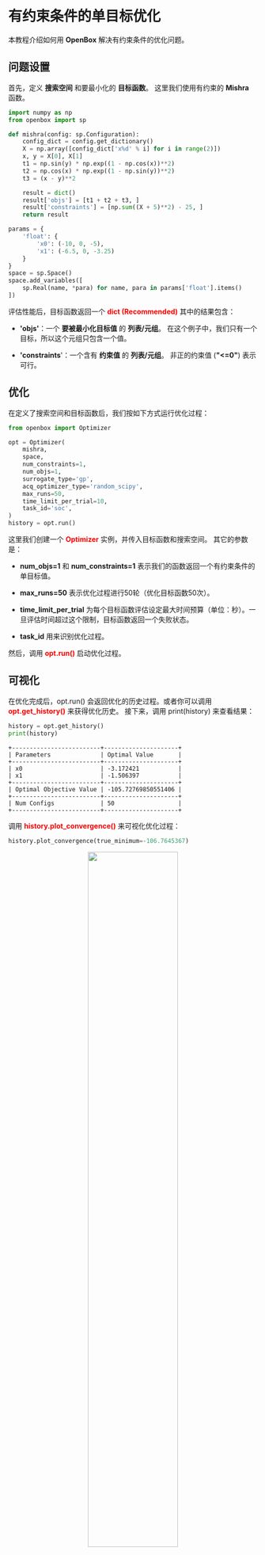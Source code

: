 # 有约束条件的单目标优化

本教程介绍如何用 **OpenBox** 解决有约束条件的优化问题。

## 问题设置

首先，定义 **搜索空间** 和要最小化的 **目标函数**。
这里我们使用有约束的 **Mishra** 函数。

```python
import numpy as np
from openbox import sp

def mishra(config: sp.Configuration):
    config_dict = config.get_dictionary()
    X = np.array([config_dict['x%d' % i] for i in range(2)])
    x, y = X[0], X[1]
    t1 = np.sin(y) * np.exp((1 - np.cos(x))**2)
    t2 = np.cos(x) * np.exp((1 - np.sin(y))**2)
    t3 = (x - y)**2

    result = dict()
    result['objs'] = [t1 + t2 + t3, ]
    result['constraints'] = [np.sum((X + 5)**2) - 25, ]
    return result

params = {
    'float': {
        'x0': (-10, 0, -5),
        'x1': (-6.5, 0, -3.25)
    }
}
space = sp.Space()
space.add_variables([
    sp.Real(name, *para) for name, para in params['float'].items()
])
```

评估性能后，目标函数返回一个 <font color=#FF0000>**dict (Recommended)**</font>
其中的结果包含：

+ **'objs'**：一个 **要被最小化目标值** 的 **列表/元组**。
在这个例子中，我们只有一个目标，所以这个元组只包含一个值。

+ **'constraints**'：一个含有 **约束值** 的 **列表/元组**。
非正的约束值 (**"<=0"**) 表示可行。

## 优化

在定义了搜索空间和目标函数后，我们按如下方式运行优化过程：

```python
from openbox import Optimizer

opt = Optimizer(
    mishra,
    space,
    num_constraints=1,
    num_objs=1,
    surrogate_type='gp',
    acq_optimizer_type='random_scipy',
    max_runs=50,
    time_limit_per_trial=10,
    task_id='soc',
)
history = opt.run()
```

这里我们创建一个 <font color=#FF0000>**Optimizer**</font> 实例，并传入目标函数和搜索空间。
其它的参数是：

+ **num_objs=1** 和 **num_constraints=1** 表示我们的函数返回一个有约束条件的单目标值。

+ **max_runs=50** 表示优化过程进行50轮（优化目标函数50次）。

+ **time_limit_per_trial** 为每个目标函数评估设定最大时间预算（单位：秒）。一旦评估时间超过这个限制，目标函数返回一个失败状态。

+ **task_id** 用来识别优化过程。

然后，调用 <font color=#FF0000>**opt.run()**</font> 启动优化过程。

## 可视化

在优化完成后，opt.run() 会返回优化的历史过程。或者你可以调用 <font color=#FF0000>**opt.get_history()**</font> 来获得优化历史。
接下来，调用 print(history) 来查看结果：

```python
history = opt.get_history()
print(history)
```

```
+-------------------------+---------------------+
| Parameters              | Optimal Value       |
+-------------------------+---------------------+
| x0                      | -3.172421           |
| x1                      | -1.506397           |
+-------------------------+---------------------+
| Optimal Objective Value | -105.72769850551406 |
+-------------------------+---------------------+
| Num Configs             | 50                  |
+-------------------------+---------------------+
```

调用 <font color=#FF0000>**history.plot_convergence()**</font> 来可视化优化过程：

```python
history.plot_convergence(true_minimum=-106.7645367)
```

<p align="center">
<img src="https://raw.githubusercontent.com/thomas-young-2013/open-box/master/docs/imgs/plot_convergence_mishra.png" width="60%">
</p>
